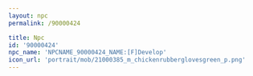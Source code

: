 ```yaml
---
layout: npc
permalink: /90000424

title: Npc
id: '90000424'
npc_name: 'NPCNAME_90000424_NAME:[F]Develop'
icon_url: 'portrait/mob/21000385_m_chickenrubberglovesgreen_p.png'
---
```

